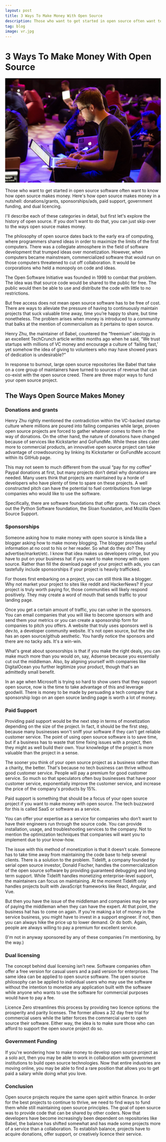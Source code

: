 ```yaml
---
layout: post
title: 3 Ways To Make Money With Open Source
description: Those who want to get started in open source often want to know how open source makes money. We'll tell you how.
tag: blog
image: vr.jpg
---
```


3 Ways To Make Money With Open Source
===========

![nerd](/images/vr.jpg)

Those who want to get started in open source software often want to know how open source makes money. Here's how open source makes money in a nutshell: donations/grants, sponsorships/ads, paid support, government funding, and dual licencing. 

I'll describe each of these categories in detail, but first let's explore the history of open source. If you don't want to do that, you can just skip over to the ways open source makes money.

The philosophy of open source dates back to the early era of computing, where programmers shared ideas in order to maximize the limits of the first computers. There was a collegiate atmosphere in the field of software development that trumped ideas over monetization. However, when computers became mainstream, commercialized software that would run on those computers threatened to cut off collaboration. It would be corporations who held a monopoly on code and ideas. 

The Open Software Initiative was founded in 1998 to combat that problem. The idea was that source code would be shared to the public for free. The public would then be able to use and distribute the code with little to no restrictions. 

But free access does not mean open source software has to be free of cost. There are ways to alleviate the pressure of having to continuously maintain projects that suck valuable time away, time you’re happy to share, but time nonetheless. The problem arises when money is introduced to a community that balks at the mention of commercialism as it pertains to open source. 

Henry Zhu, the maintainer of Babel, countered the “freemium” ideology in an excellent TechCrunch article written months ago when he said, “We trust startups with millions of VC money and encourage a culture of ‘failing fast,’ yet somehow the idea of giving to volunteers who may have showed years of dedication is undesirable?”

In response to burnout, large open source repositories like Babel that take on a core group of maintainers have turned to sources of revenue that can co-exist with the open source creed. There are three major ways to fund your open source project.

<h2> The Ways Open Source Makes Money </h2>

<h3> Donations  and grants</h3>
Henry Zhu rightly mentioned the contradiction within the VC-backed startup culture where millions are poured into failing companies while large, proven open source projects are forced to gather whatever comes to them in the way of donations. On the other hand, the nature of donations have changed because of services like Kickstarter and GoFundMe. While these sites cater more to commercial products, an innovative open source project can take advantage of crowdsourcing  by linking its Kickstarter or GoFundMe account within its GitHub page. 


This may not seem to much different from the usual “pay for my coffee” Paypal donations at first, but many projects don’t detail why donations are needed. Many users think that projects are maintained by a horde of developers who have plenty of time to spare on these projects. A well constructed pitch can have the potential to fuel contributions from large companies who would like to use the software.

Specifically, there are software foundations that offer grants. You can check out the Python Software foundation, the Sloan foundation, and Mozilla Open Source Support.

<h3> Sponsorships </h3>
Someone asking how to make money with open source is kinda like a blogger asking how to make money blogging. The blogger provides useful information at no cost to his or her reader. So what do they do? They advertise/market/etc. I know that idea makes us developers cringe, but you have to put on your business hat if you want to make money with open source. Rather than fill the download page of your project with ads, you can tastefully include sponsorships if your project is heavily trafficked. 


For thoses first embarking on a project, you can still think like a blogger. Why not market your project to sites like reddit and HackerNews? If your project is truly worth paying for, those communities will likely respond positively. They may create a word of mouth that sends traffic to your landing page. 


Once you get a certain amount of traffic, you can usher in the sponsors. You can email companies that you will like to become sponsors with and send them your metrics or you can create a sponsorship form for companies to pitch you offers.  A website that truly uses sponsors well is dev.to,  a developer community website. It's not open source, but the site has an open source/github aesthetic. You hardly notice the sponsors and there are no tacky ads. It's a win-win. 

What's great about sponsorships is that if you make the right deals, you can make much more than you would on, say, Adsense because you essentially cut out the middleman. Also, by aligning yourself with companies like DigitalOcean you further legitimize your product, though that's an admittedly small benefit.

In an age when Microsoft is trying so hard to show users that they support open source, now is the time to take advantage of this and leverage goodwill. There is money to be made by persuading a tech company that a sponsorship logo on an open source landing page is worth a lot of money. 

<h3>Paid Support</h3>
Providing paid support would be the next step in terms of monetization depending on the size of the project. In fact, it should be the first step, because many businesses won't sniff your software if they can't get reliable customer service. The point of using open source software is to save time, but if a business has to waste that time fixing issues with a project, then they might as well build their own. Your knowledge of the project is more valuable than the project in a sense.

The sooner you think of your open source project as a business rather than a charity, the better. That's because no tech business can thrive without good customer service. People will pay a premium for good customer service. So much so that speculators often buy businesses that have poor customer service, exponentially improve the customer service, and increase the price of the company's products by 15%. 

Paid support is something that should be a focus of your open source project if you want to make money with open source. The tech buzzword for this is called SaaS or software as a service. 

You can offer your expertise as a service for companies who don’t want to have their engineers run through the source code. You can provide installation, usage, and troubleshooting services to the company. Not to mention the optimization techniques that companies will want you to implement due to your know-how. 

The issue with this method of monetization is that it doesn’t scale. Someone has to take time away from maintaining the code base to help several clients. There is a solution to the problem. Tidelift, a company founded by serial open source investor, Donald Fischer, handles the commercialization of the open source software by providing guaranteed debugging and long term support. While Tidelift handles monetizing enterprise-level support, the maintainers can focus on maintaining. At the moment Tidelift only handles projects built with JavaScript frameworks like React, Angular, and Vue. 

But then you have the issue of the middleman and companies may be wary of paying the middleman when they can have the expert. At that point, the business hat has to come on again. If you're making a lot of money in the service business, you might have to invest in a support engineer. If not, then you can always hike the price up to lower demand. Or do both. Again, people are always willing to pay a premium for excellent service. 

(I'm not in anyway sponsored by any of these companies I'm mentioning, by the way.)

<h3>Dual licensing </h3>
The concept behind dual licensing isn’t new. Software companies often offer a free version for casual users and a paid version for enterprises. The same idea can be applied to open source software. The open source philosophy can be applied to individual users who may use the software without the intention to monetize any application built with the software while anyone who wants to use the software for commercial purposes would have to pay a fee. 

Licence Zero streamlines this process by providing two licence options: the prosperity and parity licenses. The former allows a 32 day free trial for commercial users while the latter forces the commercial user to open source their software. Either way, the idea is to make sure those who can afford to support the open source project do so. 

<h3> Government Funding </h3>
If you're wondering how to make money to develop open source project as a solo act, then you may be able to work in collaboration with  government institutions to build open source technologies. Now that entire industries are moving online, you may be able to find a rare position that allows you to get paid a salary while doing what you love.

<h3>Conclusion</h3>
Open source projects require the same open spirit within finance. In order for the best projects to continue to thrive, we need to find ways to fund them while still maintaining open source principles. The goal of open source was to provide code that can be shared by other coders. Now that developers have become  increasingly been dependent on repositories like Babel, the balance has shifted somewhat and has made some projects more of a service than a collaboration. To establish balance, projects have to acquire donations, offer support, or creatively licence their service. 







